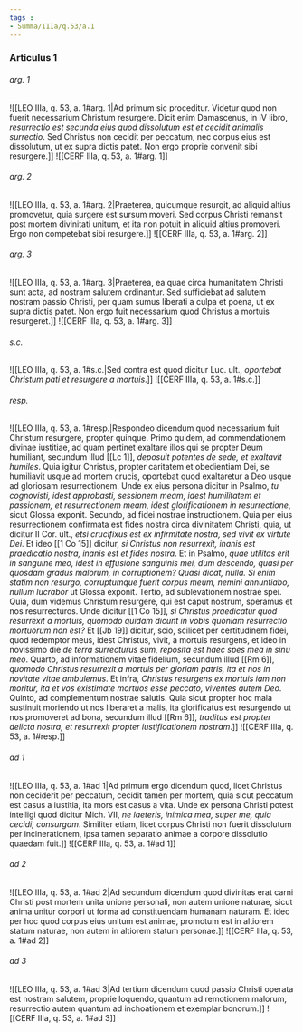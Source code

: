 ```yaml
---
tags : 
- Summa/IIIa/q.53/a.1
---
```


### Articulus 1

###### arg. 1
![[LEO IIIa, q. 53, a. 1#arg. 1|Ad primum sic proceditur. Videtur quod non fuerit necessarium Christum resurgere. Dicit enim Damascenus, in IV libro, *resurrectio est secunda eius quod dissolutum est et cecidit animalis surrectio*. Sed Christus non cecidit per peccatum, nec corpus eius est dissolutum, ut ex supra dictis patet. Non ergo proprie convenit sibi resurgere.]]
![[CERF IIIa, q. 53, a. 1#arg. 1]]

###### arg. 2
![[LEO IIIa, q. 53, a. 1#arg. 2|Praeterea, quicumque resurgit, ad aliquid altius promovetur, quia surgere est sursum moveri. Sed corpus Christi remansit post mortem divinitati unitum, et ita non potuit in aliquid altius promoveri. Ergo non competebat sibi resurgere.]]
![[CERF IIIa, q. 53, a. 1#arg. 2]]

###### arg. 3
![[LEO IIIa, q. 53, a. 1#arg. 3|Praeterea, ea quae circa humanitatem Christi sunt acta, ad nostram salutem ordinantur. Sed sufficiebat ad salutem nostram passio Christi, per quam sumus liberati a culpa et poena, ut ex supra dictis patet. Non ergo fuit necessarium quod Christus a mortuis resurgeret.]]
![[CERF IIIa, q. 53, a. 1#arg. 3]]

###### s.c.
![[LEO IIIa, q. 53, a. 1#s.c.|Sed contra est quod dicitur Luc. ult., *oportebat Christum pati et resurgere a mortuis*.]]
![[CERF IIIa, q. 53, a. 1#s.c.]]

###### resp.
![[LEO IIIa, q. 53, a. 1#resp.|Respondeo dicendum quod necessarium fuit Christum resurgere, propter quinque. Primo quidem, ad commendationem divinae iustitiae, ad quam pertinet exaltare illos qui se propter Deum humiliant, secundum illud [[Lc 1]], *deposuit potentes de sede, et exaltavit humiles*. Quia igitur Christus, propter caritatem et obedientiam Dei, se humiliavit usque ad mortem crucis, oportebat quod exaltaretur a Deo usque ad gloriosam resurrectionem. Unde ex eius persona dicitur in Psalmo, *tu cognovisti, idest approbasti, sessionem meam, idest humilitatem et passionem, et resurrectionem meam, idest glorificationem in resurrectione*, sicut Glossa exponit. Secundo, ad fidei nostrae instructionem. Quia per eius resurrectionem confirmata est fides nostra circa divinitatem Christi, quia, ut dicitur II Cor. ult., *etsi crucifixus est ex infirmitate nostra, sed vivit ex virtute Dei*. Et ideo [[1 Co 15]] dicitur, *si Christus non resurrexit, inanis est praedicatio nostra, inanis est et fides nostra*. Et in Psalmo, *quae utilitas erit in sanguine meo, idest in effusione sanguinis mei, dum descendo, quasi per quosdam gradus malorum, in corruptionem? Quasi dicat, nulla. Si enim statim non resurgo, corruptumque fuerit corpus meum, nemini annuntiabo, nullum lucrabor* ut Glossa exponit. Tertio, ad sublevationem nostrae spei. Quia, dum videmus Christum resurgere, qui est caput nostrum, speramus et nos resurrecturos. Unde dicitur [[1 Co 15]], *si Christus praedicatur quod resurrexit a mortuis, quomodo quidam dicunt in vobis quoniam resurrectio mortuorum non est?* Et [[Jb 19]] dicitur, scio, scilicet per certitudinem fidei, quod redemptor meus, idest Christus, vivit, a mortuis resurgens, et ideo in novissimo die *de terra surrecturus sum, reposita est haec spes mea in sinu meo*. Quarto, ad informationem vitae fidelium, secundum illud [[Rm 6]], *quomodo Christus resurrexit a mortuis per gloriam patris, ita et nos in novitate vitae ambulemus*. Et infra, *Christus resurgens ex mortuis iam non moritur, ita et vos existimate mortuos esse peccato, viventes autem Deo*. Quinto, ad complementum nostrae salutis. Quia sicut propter hoc mala sustinuit moriendo ut nos liberaret a malis, ita glorificatus est resurgendo ut nos promoveret ad bona, secundum illud [[Rm 6]], *traditus est propter delicta nostra, et resurrexit propter iustificationem nostram*.]]
![[CERF IIIa, q. 53, a. 1#resp.]]

###### ad 1
![[LEO IIIa, q. 53, a. 1#ad 1|Ad primum ergo dicendum quod, licet Christus non ceciderit per peccatum, cecidit tamen per mortem, quia sicut peccatum est casus a iustitia, ita mors est casus a vita. Unde ex persona Christi potest intelligi quod dicitur Mich. VII, *ne laeteris, inimica mea, super me, quia cecidi, consurgam*. Similiter etiam, licet corpus Christi non fuerit dissolutum per incinerationem, ipsa tamen separatio animae a corpore dissolutio quaedam fuit.]]
![[CERF IIIa, q. 53, a. 1#ad 1]]

###### ad 2
![[LEO IIIa, q. 53, a. 1#ad 2|Ad secundum dicendum quod divinitas erat carni Christi post mortem unita unione personali, non autem unione naturae, sicut anima unitur corpori ut forma ad constituendam humanam naturam. Et ideo per hoc quod corpus eius unitum est animae, promotum est in altiorem statum naturae, non autem in altiorem statum personae.]]
![[CERF IIIa, q. 53, a. 1#ad 2]]

###### ad 3
![[LEO IIIa, q. 53, a. 1#ad 3|Ad tertium dicendum quod passio Christi operata est nostram salutem, proprie loquendo, quantum ad remotionem malorum, resurrectio autem quantum ad inchoationem et exemplar bonorum.]]
![[CERF IIIa, q. 53, a. 1#ad 3]]

